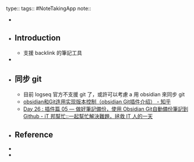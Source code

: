 type::
tags:: #NoteTakingApp 
note::

-
- ## Introduction
	- 支援 backlink 的筆記工具
-
- ## 同步 git
	- 目前 logseq 官方不支援 git 了，或許可以考慮 a 用 obsidian 來同步 git
	- [obsidian和Git连用实现版本控制（obsidian Git插件介绍） - 知乎](https://zhuanlan.zhihu.com/p/361151835)
	- [Day 26 : 插件篇 05 — 做好筆記備份，使用 Obsidian Git自動備份筆記到 Github - iT 邦幫忙::一起幫忙解決難題，拯救 IT 人的一天](https://ithelp.ithome.com.tw/articles/10280373)
- ## Reference
-
-